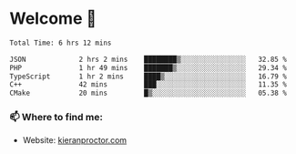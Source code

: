 # Welcome 🦘

<!--START_SECTION:waka-->

```txt
Total Time: 6 hrs 12 mins

JSON             2 hrs 2 mins    ████████▒░░░░░░░░░░░░░░░░   32.85 %
PHP              1 hr 49 mins    ███████▒░░░░░░░░░░░░░░░░░   29.34 %
TypeScript       1 hr 2 mins     ████▒░░░░░░░░░░░░░░░░░░░░   16.79 %
C++              42 mins         ███░░░░░░░░░░░░░░░░░░░░░░   11.35 %
CMake            20 mins         █▒░░░░░░░░░░░░░░░░░░░░░░░   05.38 %
```

<!--END_SECTION:waka-->

### 📫 Where to find me:

-   Website: [kieranproctor.com](https://kieranproctor.com/)
